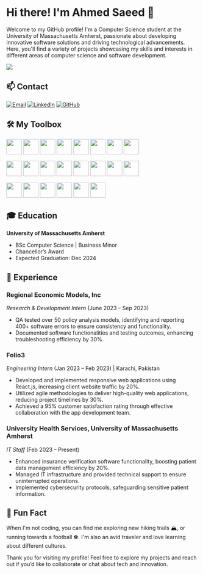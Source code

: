 <!--
**AhmyCodes/AhmyCodes** is a ✨ _special_ ✨ repository because its `README.md` (this file) appears on your GitHub profile.

Here are some ideas to get you started:

- 🔭 I’m currently working on ...
- 🌱 I’m currently learning ...
- 👯 I’m looking to collaborate on ...
- 🤔 I’m looking for help with ...
- 💬 Ask me about ...
- 📫 How to reach me: ...
- 😄 Pronouns: ...
- ⚡ Fun fact: ...
-->

# Hi there! I'm Ahmed Saeed 👋

Welcome to my GitHub profile! I'm a Computer Science student at the University of Massachusetts Amherst, passionate about developing innovative software solutions and driving technological advancements. Here, you'll find a variety of projects showcasing my skills and interests in different areas of computer science and software development.

  <img src="https://dummyimage.com/1000x200/dff516.png&text=Want+to+see+what+I'm+building?">

## 📫 Contact
[![Email](https://img.shields.io/badge/Email-ff6600?style=for-the-badge&logo=gmail&logoColor=white)](mailto:ahmedsaeed.fps@gmail.com)
[![LinkedIn](https://img.shields.io/badge/LinkedIn-blue?style=for-the-badge&logo=linkedin)](https://www.linkedin.com/in/ahmsae)
[![GitHub](https://img.shields.io/badge/GitHub-181717?style=for-the-badge&logo=github&logoColor=white)](https://github.com/ahmycodes)


## 🛠️ My Toolbox

<p>
  <img src="https://img.shields.io/badge/-Python-3776AB?style=for-the-badge&logo=python&logoColor=white" height="40">
  <img src="https://img.shields.io/badge/-Java-007396?style=for-the-badge&logo=java&logoColor=white" height="40">
  <img src="https://img.shields.io/badge/-JavaScript-F7DF1E?style=for-the-badge&logo=javascript&logoColor=black" height="40">
  <img src="https://img.shields.io/badge/-C++-00599C?style=for-the-badge&logo=cplusplus&logoColor=white" height="40">
  <img src="https://img.shields.io/badge/-SQL-4479A1?style=for-the-badge&logo=postgresql&logoColor=white" height="40">
  <img src="https://img.shields.io/badge/-HTML-E34F26?style=for-the-badge&logo=html5&logoColor=white" height="40">
  <img src="https://img.shields.io/badge/-CSS-1572B6?style=for-the-badge&logo=css3&logoColor=white" height="40">
  <img src="https://img.shields.io/badge/-LaTeX-008080?style=for-the-badge&logo=latex&logoColor=white" height="40">
</p>

<p>
  <img src="https://img.shields.io/badge/-React-61DAFB?style=for-the-badge&logo=react&logoColor=black" height="40">
  <img src="https://img.shields.io/badge/-PyTorch-EE4C2C?style=for-the-badge&logo=pytorch&logoColor=white" height="40">
  <img src="https://img.shields.io/badge/-Next.js-000000?style=for-the-badge&logo=nextdotjs&logoColor=white" height="40">
  <img src="https://img.shields.io/badge/-Node.js-339933?style=for-the-badge&logo=nodedotjs&logoColor=white" height="40">
  <img src="https://img.shields.io/badge/-Express.js-000000?style=for-the-badge&logo=express&logoColor=white" height="40">
  <img src="https://img.shields.io/badge/-Pandas-150458?style=for-the-badge&logo=pandas&logoColor=white" height="40">
  <img src="https://img.shields.io/badge/-NumPy-013243?style=for-the-badge&logo=numpy&logoColor=white" height="40">
  <img src="https://img.shields.io/badge/-Bootstrap-7952B3?style=for-the-badge&logo=bootstrap&logoColor=white" height="40">
</p>

<p>
  <img src="https://img.shields.io/badge/-Git-F05032?style=for-the-badge&logo=git&logoColor=white" height="40">
  <img src="https://img.shields.io/badge/-PyGame-00BFFF?style=for-the-badge&logo=python&logoColor=white" height="40">
  <img src="https://img.shields.io/badge/-Visual%20Basic-5C2D91?style=for-the-badge&logo=visual-studio&logoColor=white" height="40">
  <img src="https://img.shields.io/badge/-Excel-217346?style=for-the-badge&logo=microsoft-excel&logoColor=white" height="40">
  <img src="https://img.shields.io/badge/-Agile-007ACD?style=for-the-badge&logo=agile&logoColor=white" height="40">
  <img src="https://img.shields.io/badge/-Figma-F24E1E?style=for-the-badge&logo=figma&logoColor=white" height="40">

## 🎓 Education

**University of Massachusetts Amherst**
- BSc Computer Science | Business Minor
- Chancellor’s Award
- Expected Graduation: Dec 2024

## 💼 Experience

### Regional Economic Models, Inc
*Research & Development Intern* (June 2023 – Sep 2023)
- QA tested over 50 policy analysis models, identifying and reporting 400+ software errors to ensure consistency and functionality.
- Documented software functionalities and testing outcomes, enhancing troubleshooting efficiency by 30%.

### Folio3
*Engineering Intern* (Jan 2023 – Feb 2023) | Karachi, Pakistan
- Developed and implemented responsive web applications using React.js, increasing client website traffic by 20%.
- Utilized agile methodologies to deliver high-quality web applications, reducing project timelines by 30%.
- Achieved a 95% customer satisfaction rating through effective collaboration with the app development team.

### University Health Services, University of Massachusetts Amherst
*IT Staff* (Feb 2023 – Present)
- Enhanced insurance verification software functionality, boosting patient data management efficiency by 20%.
- Managed IT infrastructure and provided technical support to ensure uninterrupted operations.
- Implemented cybersecurity protocols, safeguarding sensitive patient information.


## 🎉 Fun Fact
When I'm not coding, you can find me exploring new hiking trails 🏔️, or running towards a football ⚽. I'm also an avid traveler and love learning about different cultures.

Thank you for visiting my profile! Feel free to explore my projects and reach out if you’d like to collaborate or chat about tech and innovation.

